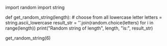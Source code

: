 import random
import string

def get_random_string(length):
    # choose from all lowercase letter
    letters = string.ascii_lowercase
    result_str = ''.join(random.choice(letters) for i in range(length))
    print("Random string of length", length, "is:", result_str)


get_random_string(6)
